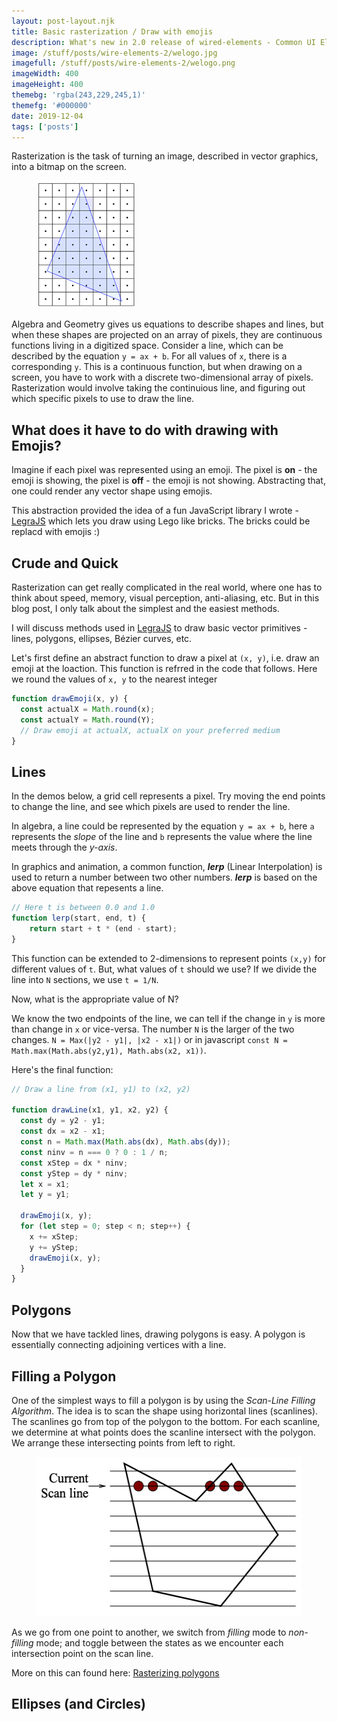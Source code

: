 ```yaml
---
layout: post-layout.njk
title: Basic rasterization / Draw with emojis
description: What's new in 2.0 release of wired-elements - Common UI Elements with a sketchy hand-drawn look.
image: /stuff/posts/wire-elements-2/welogo.jpg
imagefull: /stuff/posts/wire-elements-2/welogo.png
imageWidth: 400
imageHeight: 400
themebg: 'rgba(243,229,245,1)'
themefg: '#000000'
date: 2019-12-04
tags: ['posts']
---
```


<style>
main {
  background: white;
}
</style>
<script async src="/stuff/posts/rasterization/rasterization.js"></script>

Rasterization is the task of turning an image, described in vector graphics, into a bitmap on the screen. 

<figure>
  <img loading="lazy" width="159" height="204" src="/stuff/posts/rasterization/triangle.png" alt="Triangle rasterized">
</figure>

Algebra and Geometry gives us equations to describe shapes and lines, but when these shapes are projected on an array of pixels, they are continuous functions living in a digitized space. Consider a line, which can be described by the equation `y = ax + b`. For all values of `x`, there is a corresponding `y`. This is a continuous function, but when drawing on a screen, you have to work with a discrete two-dimensional array of pixels. Rasterization would involve taking the continuious line, and figuring out which specific pixels to use to draw the line.

## What does it have to do with drawing with Emojis?

Imagine if each pixel was represented using an emoji. The pixel is **on** - the emoji is showing, the pixel is **off** - the emoji is not showing. Abstracting that, one could render any vector shape using emojis. 

This abstraction provided the idea of a fun JavaScript library I wrote - [LegraJS](https://legrajs.com/) which lets you draw using Lego like bricks. The bricks could be replacd with emojis :)

## Crude and Quick

Rasterization can get really complicated in the real world, where one has to think about speed, memory, visual perception, anti-aliasing, etc. But in this blog post, I only talk about the simplest and the easiest methods.

I will discuss methods used in [LegraJS](https://legrajs.com/) to draw basic vector primitives - lines, polygons, ellipses, Bézier curves, etc.

Let's first define an abstract function to draw a pixel at `(x, y)`, i.e. draw an emoji at the loaction. This function is refrred in the code that follows. Here we round the values of `x, y` to the nearest integer

```javascript
function drawEmoji(x, y) {
  const actualX = Math.round(x);
  const actualY = Math.round(Y);
  // Draw emoji at actualX, actualX on your preferred medium
}
```

## Lines

In the demos below, a grid cell represents a pixel. Try moving the end points to change the line, and see which pixels are used to render the line. 

<draw-line-canvas></draw-line-canvas>

In algebra, a line could be represented by the equation `y = ax + b`, here `a` represents the *slope* of the line and `b` represents the value where the line meets through the *y-axis*. 

In graphics and animation, a common function, _**lerp**_ (Linear Interpolation) is used to return a number between two other numbers. _**lerp**_ is based on the above equation that repesents a line. 

```javascript
// Here t is between 0.0 and 1.0
function lerp(start, end, t) {
    return start + t * (end - start);
}
```

This function can be extended to 2-dimensions to represent points `(x,y)` for different values of `t`. But, what values of `t` should we use? If we divide the line into `N` sections, we use `t = 1/N`. 

Now, what is the appropriate value of N?

We know the two endpoints of the line, we can tell if the change in `y` is more than change in `x` or vice-versa. The number `N` is the larger of the two changes. `N = Max(|y2 - y1|, |x2 - x1|)` or in javascript `const N = Math.max(Math.abs(y2,y1), Math.abs(x2, x1))`.

Here's the final function:

```javascript
// Draw a line from (x1, y1) to (x2, y2)

function drawLine(x1, y1, x2, y2) {
  const dy = y2 - y1;
  const dx = x2 - x1;
  const n = Math.max(Math.abs(dx), Math.abs(dy));
  const ninv = n === 0 ? 0 : 1 / n;
  const xStep = dx * ninv;
  const yStep = dy * ninv;
  let x = x1;
  let y = y1;

  drawEmoji(x, y);
  for (let step = 0; step < n; step++) {
    x += xStep;
    y += yStep;
    drawEmoji(x, y);
  }
}
```

## Polygons

Now that we have tackled lines, drawing polygons is easy. A polygon is essentially connecting adjoining vertices with a line.

<draw-polygon-canvas></draw-polygon-canvas>

## Filling a Polygon

One of the simplest ways to fill a polygon is by using the *Scan-Line Filling Algorithm*. The idea is to scan the shape using horizontal lines (scanlines).
The scanlines go from top of the polygon to the bottom. For each scanline, we determine at what points does the scanline intersect with the polygon. We arrange these intersecting points from left to right.

<figure>
  <img loading="lazy" width="445" height="255" src="/stuff/posts/rasterization/scanline.png" alt="Polygon scanline">
</figure>

As we go from one point to another, we switch from *filling* mode to *non-filling* mode; and toggle between the states as we encounter each intersection point on the scan line.

<draw-polygon-canvas fill></draw-polygon-canvas>

More on this can found here: [Rasterizing polygons](http://www.cs.mun.ca/av/old/teaching/cg/notes/raster_poly.pdf)

## Ellipses (and Circles)